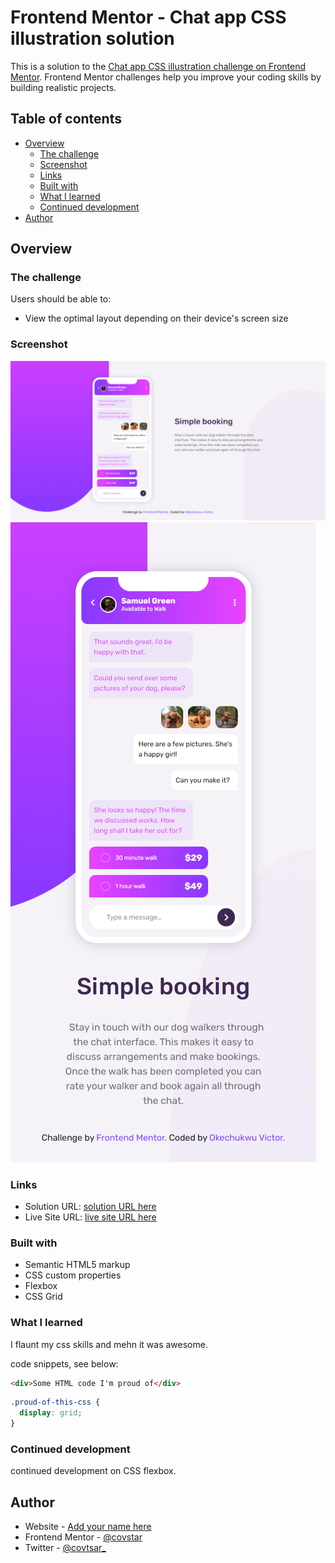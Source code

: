# Frontend Mentor - Chat app CSS illustration solution

This is a solution to the [Chat app CSS illustration challenge on Frontend Mentor](https://www.frontendmentor.io/challenges/chat-app-css-illustration-O5auMkFqY). Frontend Mentor challenges help you improve your coding skills by building realistic projects. 

## Table of contents

- [Overview](#overview)
  - [The challenge](#the-challenge)
  - [Screenshot](#screenshot)
  - [Links](#links)
  - [Built with](#built-with)
  - [What I learned](#what-i-learned)
  - [Continued development](#continued-development)
- [Author](#author)




## Overview

### The challenge

Users should be able to:

- View the optimal layout depending on their device's screen size

### Screenshot

![](design/desktop-design.png)
![](design/mobile-design.png)



### Links

- Solution URL: [ solution URL here](https://github.com/covstar/chat-app-css-illustration)
- Live Site URL: [live site URL here](https://covstar.github.io/chat-app-css-illustration/)



### Built with

- Semantic HTML5 markup
- CSS custom properties
- Flexbox
- CSS Grid



### What I learned

I flaunt my css skills and mehn it was awesome.

 code snippets, see below:

```html
<div>Some HTML code I'm proud of</div>
```
```css
.proud-of-this-css {
  display: grid;
}
```

### Continued development

continued development on CSS flexbox.

## Author

- Website - [Add your name here](https://covstar.github.io/)
- Frontend Mentor - [@covstar](https://www.frontendmentor.io/profile/covstar)
- Twitter - [@covtsar_](https://www.twitter.com/covstar_)


